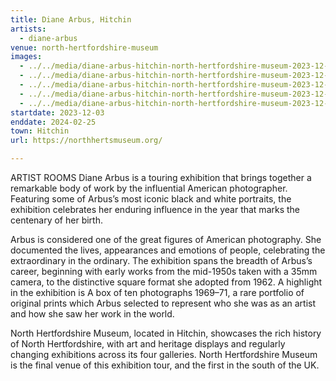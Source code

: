 ```yaml
---
title: Diane Arbus, Hitchin
artists:
  - diane-arbus
venue: north-hertfordshire-museum
images:
  - ../../media/diane-arbus-hitchin-north-hertfordshire-museum-2023-12-03-0.webp
  - ../../media/diane-arbus-hitchin-north-hertfordshire-museum-2023-12-03-1.webp
  - ../../media/diane-arbus-hitchin-north-hertfordshire-museum-2023-12-03-2.webp
  - ../../media/diane-arbus-hitchin-north-hertfordshire-museum-2023-12-03-3.webp
  - ../../media/diane-arbus-hitchin-north-hertfordshire-museum-2023-12-03-4.webp
startdate: 2023-12-03
enddate: 2024-02-25
town: Hitchin
url: https://northhertsmuseum.org/

---
```


ARTIST ROOMS Diane Arbus is a touring exhibition that brings together a remarkable body of work by the influential American photographer. Featuring some of Arbus’s most iconic black and white portraits, the exhibition celebrates her enduring influence in the year that marks the centenary of her birth.

Arbus is considered one of the great figures of American photography. She documented the lives, appearances and emotions of people, celebrating the extraordinary in the ordinary. The exhibition spans the breadth of Arbus’s career, beginning with early works from the mid-1950s taken with a 35mm camera, to the distinctive square format she adopted from 1962. A highlight in the exhibition is A box of ten photographs 1969–71, a rare portfolio of original prints which Arbus selected to represent who she was as an artist and how she saw her work in the world.

North Hertfordshire Museum, located in Hitchin, showcases the rich history of North Hertfordshire, with art and heritage displays and regularly changing exhibitions across its four galleries. North Hertfordshire Museum is the final venue of this exhibition tour, and the first in the south of the UK.